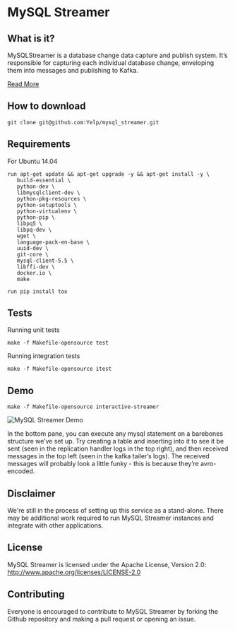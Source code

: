 # MySQL Streamer


What is it?
-----------
MySQLStreamer is a database change data capture and publish system.
It’s responsible for capturing each individual database change,
enveloping them into messages and publishing to Kafka.


[Read More](https://engineeringblog.yelp.com/2016/08/streaming-mysql-tables-in-real-time-to-kafka.html)


How to download
---------------
```
git clone git@github.com:Yelp/mysql_streamer.git
```


Requirements
------------
For Ubuntu 14.04
```
run apt-get update && apt-get upgrade -y && apt-get install -y \
   build-essential \
   python-dev \
   libmysqlclient-dev \
   python-pkg-resources \
   python-setuptools \
   python-virtualenv \
   python-pip \
   libpq5 \
   libpq-dev \
   wget \
   language-pack-en-base \
   uuid-dev \
   git-core \
   mysql-client-5.5 \
   libffi-dev \
   docker.io \
   make
```

```
run pip install tox
```

Tests
-----
Running unit tests
```
make -f Makefile-opensource test
```


Running integration tests
```
make -f Makefile-opensource itest
```


Demo
----
```
make -f Makefile-opensource interactive-streamer
```
![MySQL Streamer Demo](MySQLStreamerWorking.gif)

In the bottom pane, you can execute any mysql statement on a barebones structure we’ve set up. Try creating a table and inserting into it to see it be sent (seen in the replication handler logs in the top right), and then received messages in the top left (seen in the kafka tailer’s logs). The received messages will probably look a little funky - this is because they’re avro-encoded.


Disclaimer
-------
We're still in the process of setting up this service as a stand-alone. There may be additional work required to run MySQL Streamer instances and integrate with other applications.


License
-------
MySQL Streamer is licensed under the Apache License, Version 2.0: http://www.apache.org/licenses/LICENSE-2.0


Contributing
------------
Everyone is encouraged to contribute to MySQL Streamer by forking the Github repository and making a pull request or opening an issue.
